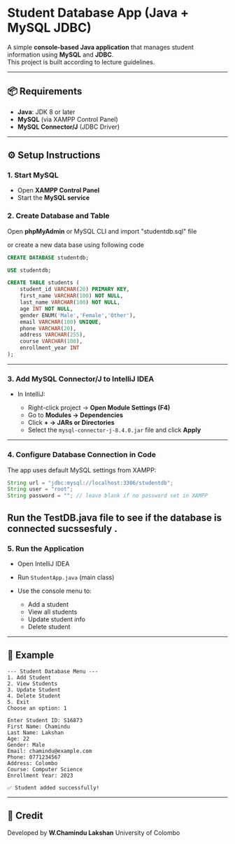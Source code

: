 # Student Database App (Java + MySQL JDBC)

A simple **console-based Java application** that manages student information using **MySQL** and **JDBC**.  
This project is built according to lecture guidelines.

---

## 📦 Requirements
- **Java**: JDK 8 or later  
- **MySQL** (via XAMPP Control Panel)  
- **MySQL Connector/J** (JDBC Driver)  

---

## ⚙️ Setup Instructions

### 1. Start MySQL
- Open **XAMPP Control Panel**  
- Start the **MySQL service**

### 2. Create Database and Table
Open **phpMyAdmin** or MySQL CLI and import "studentdb.sql" file

or create a new data base using following code
```sql
CREATE DATABASE studentdb;

USE studentdb;

CREATE TABLE students (
    student_id VARCHAR(20) PRIMARY KEY,
    first_name VARCHAR(100) NOT NULL,
    last_name VARCHAR(100) NOT NULL,
    age INT NOT NULL,
    gender ENUM('Male','Female','Other'),
    email VARCHAR(100) UNIQUE,
    phone VARCHAR(20),
    address VARCHAR(255),
    course VARCHAR(100),
    enrollment_year INT
);
````

---

### 3. Add MySQL Connector/J to IntelliJ IDEA

* In IntelliJ:

  * Right-click project → **Open Module Settings (F4)**
  * Go to **Modules → Dependencies**
  * Click **+ → JARs or Directories**
  * Select the `mysql-connector-j-8.4.0.jar` file and click **Apply**

---

### 4. Configure Database Connection in Code

The app uses default MySQL settings from XAMPP:

```java
String url = "jdbc:mysql://localhost:3306/studentdb";
String user = "root";
String password = ""; // leave blank if no password set in XAMPP
```
Run the TestDB.java file to see if the database is connected sucssesfuly .
---

### 5. Run the Application

* Open IntelliJ IDEA
* Run `StudentApp.java` (main class)
* Use the console menu to:

  * Add a student
  * View all students
  * Update student info
  * Delete student

---

## 📝 Example

```
--- Student Database Menu ---
1. Add Student
2. View Students
3. Update Student
4. Delete Student
5. Exit
Choose an option: 1

Enter Student ID: S16873
First Name: Chamindu
Last Name: Lakshan
Age: 22
Gender: Male
Email: chamindu@example.com
Phone: 0771234567
Address: Colombo
Course: Computer Science
Enrollment Year: 2023

✅ Student added successfully!
```

---

## 👤 Credit

Developed by **W\.Chamindu Lakshan**
University of Colombo

